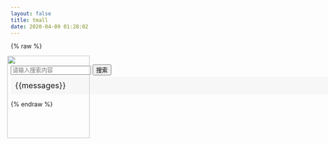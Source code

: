 ```yaml
---
layout: false
title: tmall
date: 2020-04-09 01:28:02
---
```

{% raw %}

<!DOCTYPE html>
<html>
	<head>
		<meta charset="utf-8">
		<title></title>
		<link rel="stylesheet" type="text/css" href="./bootstrap-3.3.7-dist/css/bootstrap.min.css"/>
		<script src="./js/jquery-3.4.1.min.js" type="text/javascript" charset="utf-8"></script>
		<script src="./bootstrap-3.3.7-dist/js/bootstrap.min.js" type="text/javascript" charset="utf-8"></script>
		<script src="./js/vue.js" type="text/javascript" charset="utf-8"></script>
		<link rel="stylesheet" type="text/css" href="./css/tmall.css"/>
		<link rel="stylesheet" type="text/css" href="css/goods.css"/>
	</head>
	<body>
		<div id="head-nav">
			<header-div :num = "shopping_trolley_list.length"></header-div>
		</div>
		<main style="min-width: 1013px;" id = "main-box">
			<div id="search">
				<div style="position: relative;padding-top: 20px;">
					<a href="newTmall.html"><img src="./img/tmall.png" style="position: absolute;top: 0px;left: -8px;width: 190px;"></a>
					<input id = "search-info"type="search"placeholder="请输入搜索内容" x-webkit-speech="" x-webkit-grammar="builtin:search" lang="zh-CN">
					<button id = "search-commit"type="commit">搜索</button>
				</div>
			</div>
		</main>
		<div id="trolley">
			<!-- <goods-title>
			</goods-title> -->
			<div style="width: 1013px;margin: 3px auto;background-color: #f7f7f7;font-size: 18px;padding: 10px;">{{messages}}</div>
			<goods-totle
			v-for = "goods in trolleyList"
			:goods="goods">
			</goods-totle>
			<goods-over
			:goods="trolleyList">
			</goods-over>
		</div>
		<div id="footer">
			<footer-box></footer-box>
		</div>
		<script src="./js/data.js" type="text/javascript" charset="utf-8"></script>
		<script src="js/sessionstorage.js" type="text/javascript" charset="utf-8"></script>
		<script src="./js/load.js" type="text/javascript" charset="utf-8"></script>
		<script src="js/click.js" type="text/javascript" charset="utf-8"></script>
		<script type="text/javascript">
			Vue.component('goods-totle',{
				props:["goods"],
				template:`
					<div style = "width: 1013px; margin: 0 auto; text-align: left;" :id = "goods[0].img + goods[0].name">
						<table id = "goods-sell">
							<tr>
								<td style = "width: 100px"><img :src = "goods[0].img + '/1.jpg'" width = "100px" height = "100px"></td>
								<td>{{goods[0].describe}}</td>
								<td style = "width: 150px">单价：￥{{Number(goods[0].price).toFixed(2)}}</td>
								<td style = "width: 100px; position: relative;">数量：<input :value = "goods[1]" style="width: 30px">
										<div style="position: absolute; top: 30px;right: 20px">
											<button id = "up" @click = "add()">+</button>
											<button id = "down" @click = "pop()">-</button>
										</div>
								</td>
								<td style = "width: 150px"><strong style= "color: red;font-size: 16px">总价：￥{{(goods[0].price * goods[1]).toFixed(2)}}</strong></td>
								<td style = "width: 100px"><button id = "out" @click.stop= "removeGoods()">移除</button><input type = "checkbox" :id = 'goods[0].img' checked = true ></td>
							</tr>
						</table>
					</div>
				`,
				methods:{
					removeGoods: function(){
						var id =  this.goods[0].img + this.goods[0].name;
						var ss = sessionStorage.che.split("#")
						var arr = [];
						for(i in ss){
							if(ss[i].split("?")[0] == this.goods[0].img){
								continue;
							}
							arr.push(ss[i]);
						}
						window.sessionStorage.setItem("che",arr.join("#"))
						window.location +=""
						document.getElementById(id).remove()
					},
					add: function(){
						var s = 1 + Number(this.goods[1])
						this.$set(this.goods,1,s)
					},
					pop: function(){
						if(this.goods[1] == 1){
							return;
						}
						var s = -1 + Number(this.goods[1])
						this.$set(this.goods,1,s)
					}
				}
			})
			// Vue.component('goods-title',{
			// 	template:`
			// 		<p>1</p>
			// 	`
			// })
			Vue.component('goods-over',{
				props:["goods"],
				template:`
					<div style = "width: 1013px; margin: 0 auto; height: 50px">
						<button @click = "pay()" style = "float: right; border: none; background-color: #aa0000;color: white;width: 130px;height: 30px;margin-top: 10px">结账</button>
					</div>
				`,
				methods:{
					pay: function(){
						var c = [], p = 0;
						for(i in this.goods){
							if(document.getElementById(this.goods[i][0].img).checked){
								p += this.goods[i][0].price * this.goods[i][1]
							}
						}
						alert("你需要支付" + p + "元");
					}
				}
			})
			var goodsvm = new Vue({
				el:"#trolley",
				data:{
					trolleyList: shopping_trolley_list,
					// checkedList: []
				},
				computed:{
					messages: function(){
						var ss = window.sessionStorage.che
							if(!ss){
								var n = "没有商品，马上去购物吧~"
								return n;
							}
							else{
								return "欢迎来到天猫！";
							}
						}
				}
			})
		</script>
	</body>
</html>


{% endraw %}